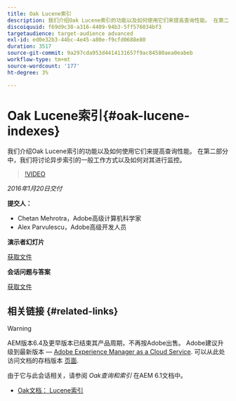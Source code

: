 ```yaml
---
title: Oak Lucene索引
description: 我们介绍Oak Lucene索引的功能以及如何使用它们来提高查询性能。 在第二部分中，我们将讨论异步索引的一般工作方式以及如何对其进行监控。
discoiquuid: f69d9c38-a316-4409-94b3-5ff576034bf3
targetaudience: target-audience advanced
exl-id: ed0e32b3-44bc-4e45-a80e-f9cfd0688e80
duration: 3517
source-git-commit: 9a297cda953d4414131657f9ac84580aea0eabeb
workflow-type: tm+mt
source-wordcount: '177'
ht-degree: 3%

---
```


# Oak Lucene索引{#oak-lucene-indexes}

我们介绍Oak Lucene索引的功能以及如何使用它们来提高查询性能。 在第二部分中，我们将讨论异步索引的一般工作方式以及如何对其进行监控。

>[!VIDEO](https://video.tv.adobe.com/v/19303/?quality=9)

*2016年1月20日交付*

**提交人：**

* Chetan Mehrotra，Adobe高级计算机科学家
* Alex Parvulescu，Adobe高级开发人员

**演示者幻灯片**

[获取文件](assets/aem-gems-012016-oak-lucene-indexes-async-local.pdf)

**会话问题与答案**

[获取文件](assets/q-a-1-20-16-gem-session-oak-lucene-indexes.pdf)

## 相关链接 {#related-links}

>[!WARNING]
>
>AEM版本6.4及更早版本已结束其产品周期，不再按Adobe出售。  Adobe建议升级到最新版本 —  [Adobe Experience Manager as a Cloud Service](https://experienceleague.adobe.com/docs/experience-manager-cloud-service.html).  可以从此处访问文档的存档版本 [页面](https://experienceleague.adobe.com/docs/experience-manager-release-information/aem-release-updates/previous-updates/aem-previous-versions.html).
>
>由于它与此会话相关，请参阅 *Oak查询和索引* 在AEM 6.1文档中。

* [Oak文档： Lucene索引](https://jackrabbit.apache.org/oak/docs/query/lucene.html)
